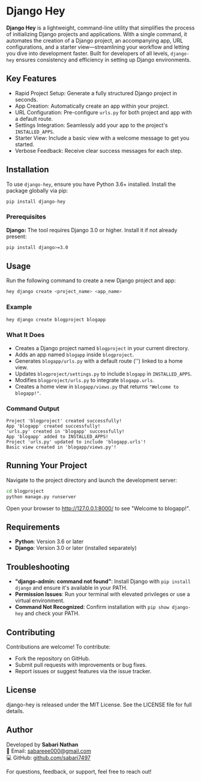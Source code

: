 
# Django Hey

**Django Hey** is a lightweight, command-line utility that simplifies the process of initializing Django projects and applications. With a single command, it automates the creation of a Django project, an accompanying app, URL configurations, and a starter view—streamlining your workflow and letting you dive into development faster. Built for developers of all levels, `django-hey` ensures consistency and efficiency in setting up Django environments.

## Key Features

- Rapid Project Setup: Generate a fully structured Django project in seconds.
- App Creation: Automatically create an app within your project.
- URL Configuration: Pre-configure `urls.py` for both project and app with a default route.
- Settings Integration: Seamlessly add your app to the project's `INSTALLED_APPS`.
- Starter View: Include a basic view with a welcome message to get you started.
- Verbose Feedback: Receive clear success messages for each step.

## Installation

To use `django-hey`, ensure you have Python 3.6+ installed. Install the package globally via pip:

```bash
pip install django-hey
```

### Prerequisites

**Django:** The tool requires Django 3.0 or higher. Install it if not already present:

```bash
pip install django>=3.0
```

## Usage

Run the following command to create a new Django project and app:

```bash
hey django create <project_name> <app_name>
```

### Example

```bash
hey django create blogproject blogapp
```

### What It Does

- Creates a Django project named `blogproject` in your current directory.
- Adds an app named `blogapp` inside `blogproject`.
- Generates `blogapp/urls.py` with a default route ('') linked to a home view.
- Updates `blogproject/settings.py` to include `blogapp` in `INSTALLED_APPS`.
- Modifies `blogproject/urls.py` to integrate `blogapp.urls`.
- Creates a home view in `blogapp/views.py` that returns `"Welcome to blogapp!"`.

### Command Output

```
Project 'blogproject' created successfully!
App 'blogapp' created successfully!
'urls.py' created in 'blogapp' successfully!
App 'blogapp' added to INSTALLED_APPS!
Project 'urls.py' updated to include 'blogapp.urls'!
Basic view created in 'blogapp/views.py'!
```

## Running Your Project

Navigate to the project directory and launch the development server:

```bash
cd blogproject
python manage.py runserver
```

Open your browser to http://127.0.0.1:8000/ to see "Welcome to blogapp!".

## Requirements

- **Python**: Version 3.6 or later
- **Django**: Version 3.0 or later (installed separately)

## Troubleshooting

- **"django-admin: command not found"**: Install Django with `pip install django` and ensure it's available in your PATH.
- **Permission Issues**: Run your terminal with elevated privileges or use a virtual environment.
- **Command Not Recognized**: Confirm installation with `pip show django-hey` and check your PATH.

## Contributing

Contributions are welcome! To contribute:

- Fork the repository on GitHub.
- Submit pull requests with improvements or bug fixes.
- Report issues or suggest features via the issue tracker.

## License

django-hey is released under the MIT License. See the LICENSE file for full details.

## Author

Developed by **Sabari Nathan**  
📧 Email: sabareee000@gmail.com  
💻 GitHub: [github.com/sabari7497](https://github.com/sabari7497)

For questions, feedback, or support, feel free to reach out!
